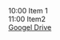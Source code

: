 <html>
  <body>
    10:00 Item 1<br>
    11:00 Item2<br>
    <a href="https://www.google.com/url?q=https://drive.google.com/drive/folders/1tVAIwvfwXCVj7x3bYt8EUKPJvrtSlvMx&sa=D&source=editors&ust=1622588663939000&usg=AOvVaw2Li47YnwCOxpWOprPKSJSf" target="_blank">Googel Drive</A>
  </body>
</html>
